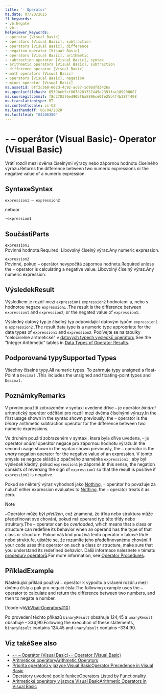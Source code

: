 ```yaml
---
title: '- Operátor'
ms.date: 07/20/2015
f1_keywords:
- vb.Negate
- vb.-
helpviewer_keywords:
- operator [Visual Basic]
- operators [Visual Basic], subtraction
- operators [Visual Basic], difference
- negation operator [Visual Basic]
- operators [Visual Basic], arithmetic
- subtraction operator [Visual Basic], syntax
- arithmetic operators [Visual Basic], subtraction
- difference operator [Visual Basic]
- math operators [Visual Basic]
- operators [Visual Basic], negation
- minus operator [Visual Basic]
ms.assetid: bff2c368-662d-4c92-ac87-1d9bdfd3426a
ms.openlocfilehash: 6539beb5cf8078281357445e2391fac189208087
ms.sourcegitcommit: f8c270376ed905f6a8896ce0fe25b4f4b38ff498
ms.translationtype: MT
ms.contentlocale: cs-CZ
ms.lasthandoff: 06/04/2020
ms.locfileid: "84406350"
---
```

# <a name="--operator-visual-basic"></a><span data-ttu-id="9bd15-102">- – operátor (Visual Basic)</span><span class="sxs-lookup"><span data-stu-id="9bd15-102">- Operator (Visual Basic)</span></span>
<span data-ttu-id="9bd15-103">Vrátí rozdíl mezi dvěma číselnými výrazy nebo zápornou hodnotu číselného výrazu.</span><span class="sxs-lookup"><span data-stu-id="9bd15-103">Returns the difference between two numeric expressions or the negative value of a numeric expression.</span></span>  
  
## <a name="syntax"></a><span data-ttu-id="9bd15-104">Syntaxe</span><span class="sxs-lookup"><span data-stu-id="9bd15-104">Syntax</span></span>  
  
```vb  
expression1 – expression2
```
  
<span data-ttu-id="9bd15-105">nebo</span><span class="sxs-lookup"><span data-stu-id="9bd15-105">or</span></span>

```vb  
–expression1  
```  
  
## <a name="parts"></a><span data-ttu-id="9bd15-106">Součásti</span><span class="sxs-lookup"><span data-stu-id="9bd15-106">Parts</span></span>  
 `expression1`  
 <span data-ttu-id="9bd15-107">Povinná hodnota.</span><span class="sxs-lookup"><span data-stu-id="9bd15-107">Required.</span></span> <span data-ttu-id="9bd15-108">Libovolný číselný výraz.</span><span class="sxs-lookup"><span data-stu-id="9bd15-108">Any numeric expression.</span></span>  
  
 `expression2`  
 <span data-ttu-id="9bd15-109">Povinné, pokud `–` operátor nevypočítá zápornou hodnotu.</span><span class="sxs-lookup"><span data-stu-id="9bd15-109">Required unless the `–` operator is calculating a negative value.</span></span> <span data-ttu-id="9bd15-110">Libovolný číselný výraz.</span><span class="sxs-lookup"><span data-stu-id="9bd15-110">Any numeric expression.</span></span>  
  
## <a name="result"></a><span data-ttu-id="9bd15-111">Výsledek</span><span class="sxs-lookup"><span data-stu-id="9bd15-111">Result</span></span>  
 <span data-ttu-id="9bd15-112">Výsledkem je rozdíl mezi `expression1` `expression2` hodnotami a, nebo s hodnotou negace `expression1` .</span><span class="sxs-lookup"><span data-stu-id="9bd15-112">The result is the difference between `expression1` and `expression2`, or the negated value of `expression1`.</span></span>  
  
 <span data-ttu-id="9bd15-113">Výsledný datový typ je číselný typ odpovídající datovým typům `expression1` a `expression2` .</span><span class="sxs-lookup"><span data-stu-id="9bd15-113">The result data type is a numeric type appropriate for the data types of `expression1` and `expression2`.</span></span> <span data-ttu-id="9bd15-114">Podívejte se na tabulky "celočíselné aritmetické" v [datových typech výsledků operátoru](data-types-of-operator-results.md).</span><span class="sxs-lookup"><span data-stu-id="9bd15-114">See the "Integer Arithmetic" tables in [Data Types of Operator Results](data-types-of-operator-results.md).</span></span>  
  
## <a name="supported-types"></a><span data-ttu-id="9bd15-115">Podporované typy</span><span class="sxs-lookup"><span data-stu-id="9bd15-115">Supported Types</span></span>  
 <span data-ttu-id="9bd15-116">Všechny číselné typy.</span><span class="sxs-lookup"><span data-stu-id="9bd15-116">All numeric types.</span></span> <span data-ttu-id="9bd15-117">To zahrnuje typy unsigned a float-Point a `Decimal` .</span><span class="sxs-lookup"><span data-stu-id="9bd15-117">This includes the unsigned and floating-point types and `Decimal`.</span></span>  
  
## <a name="remarks"></a><span data-ttu-id="9bd15-118">Poznámky</span><span class="sxs-lookup"><span data-stu-id="9bd15-118">Remarks</span></span>  
 <span data-ttu-id="9bd15-119">V prvním použití zobrazeném v syntaxi uvedené dříve `–` je operátor *binární* aritmetický operátor odčítání pro rozdíl mezi dvěma číselnými výrazy.</span><span class="sxs-lookup"><span data-stu-id="9bd15-119">In the first usage shown in the syntax shown previously, the `–` operator is the *binary* arithmetic subtraction operator for the difference between two numeric expressions.</span></span>  
  
 <span data-ttu-id="9bd15-120">Ve druhém použití zobrazeném v syntaxi, která byla dříve uvedena, `–` je operátor *unární* operátor negace pro zápornou hodnotu výrazu.</span><span class="sxs-lookup"><span data-stu-id="9bd15-120">In the second usage shown in the syntax shown previously, the `–` operator is the *unary* negation operator for the negative value of an expression.</span></span> <span data-ttu-id="9bd15-121">V tomto smyslu se negace skládá z opačného znaménka `expression1` , aby byl výsledek kladný, pokud `expression1` je záporné.</span><span class="sxs-lookup"><span data-stu-id="9bd15-121">In this sense, the negation consists of reversing the sign of `expression1` so that the result is positive if `expression1` is negative.</span></span>  
  
 <span data-ttu-id="9bd15-122">Pokud se některý výraz vyhodnotí jako [Nothing](../nothing.md), `–` operátor ho považuje za nulu.</span><span class="sxs-lookup"><span data-stu-id="9bd15-122">If either expression evaluates to [Nothing](../nothing.md), the `–` operator treats it as zero.</span></span>  
  
> [!NOTE]
> <span data-ttu-id="9bd15-123">`–`Operátor může být *přetížen*, což znamená, že třída nebo struktura může předefinovat své chování, pokud má operand typ této třídy nebo struktury.</span><span class="sxs-lookup"><span data-stu-id="9bd15-123">The `–` operator can be *overloaded*, which means that a class or structure can redefine its behavior when an operand has the type of that class or structure.</span></span> <span data-ttu-id="9bd15-124">Pokud váš kód používá tento operátor v takové třídě nebo struktuře, ujistěte se, že rozumíte jeho předefinovanému chování.</span><span class="sxs-lookup"><span data-stu-id="9bd15-124">If your code uses this operator on such a class or structure, make sure that you understand its redefined behavior.</span></span> <span data-ttu-id="9bd15-125">Další informace naleznete v tématu [procedury operátorů](../../programming-guide/language-features/procedures/operator-procedures.md).</span><span class="sxs-lookup"><span data-stu-id="9bd15-125">For more information, see [Operator Procedures](../../programming-guide/language-features/procedures/operator-procedures.md).</span></span>  
  
## <a name="example"></a><span data-ttu-id="9bd15-126">Příklad</span><span class="sxs-lookup"><span data-stu-id="9bd15-126">Example</span></span>  
 <span data-ttu-id="9bd15-127">Následující příklad používá `–` operátor k výpočtu a vrácení rozdílu mezi dvěma čísly a pak pro negaci čísla.</span><span class="sxs-lookup"><span data-stu-id="9bd15-127">The following example uses the `–` operator to calculate and return the difference between two numbers, and then to negate a number.</span></span>  
  
 [!code-vb[VbVbalrOperators#10](~/samples/snippets/visualbasic/VS_Snippets_VBCSharp/VbVbalrOperators/VB/Class1.vb#10)]  
  
 <span data-ttu-id="9bd15-128">Po provedení těchto příkazů `binaryResult` obsahuje 124,45 a `unaryResult` obsahuje – 334,90.</span><span class="sxs-lookup"><span data-stu-id="9bd15-128">Following the execution of these statements, `binaryResult` contains 124.45 and `unaryResult` contains –334.90.</span></span>  
  
## <a name="see-also"></a><span data-ttu-id="9bd15-129">Viz také</span><span class="sxs-lookup"><span data-stu-id="9bd15-129">See also</span></span>

- [<span data-ttu-id="9bd15-130">-= – Operátor (Visual Basic)</span><span class="sxs-lookup"><span data-stu-id="9bd15-130">-= Operator (Visual Basic)</span></span>](subtraction-assignment-operator.md)
- [<span data-ttu-id="9bd15-131">Aritmetické operátory</span><span class="sxs-lookup"><span data-stu-id="9bd15-131">Arithmetic Operators</span></span>](arithmetic-operators.md)
- [<span data-ttu-id="9bd15-132">Priorita operátorů v jazyce Visual Basic</span><span class="sxs-lookup"><span data-stu-id="9bd15-132">Operator Precedence in Visual Basic</span></span>](operator-precedence.md)
- [<span data-ttu-id="9bd15-133">Operátory uvedené podle funkce</span><span class="sxs-lookup"><span data-stu-id="9bd15-133">Operators Listed by Functionality</span></span>](operators-listed-by-functionality.md)
- [<span data-ttu-id="9bd15-134">Aritmetické operátory v jazyce Visual Basic</span><span class="sxs-lookup"><span data-stu-id="9bd15-134">Arithmetic Operators in Visual Basic</span></span>](../../programming-guide/language-features/operators-and-expressions/arithmetic-operators.md)
